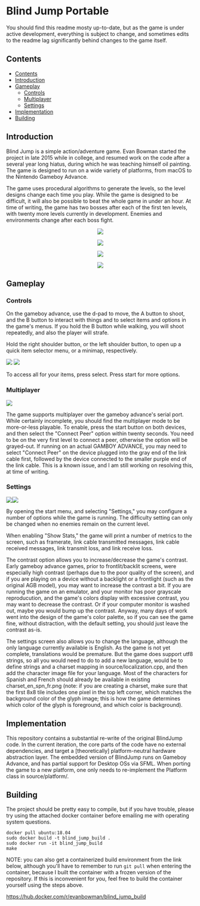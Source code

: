 # Blind Jump Portable

You should find this readme mosty up-to-date, but as the game is under active development, everything is subject to change, and sometimes edits to the readme lag significantly behind changes to the game itself.

## Contents
<!--ts-->
   * [Contents](#contents)
   * [Introduction](#introduction)
   * [Gameplay](#gameplay)
      * [Controls](#controls)
      * [Multiplayer](#multiplayer)
      * [Settings](#settings)
   * [Implementation](#implementation)
   * [Building](#building)
<!--te-->

## Introduction

Blind Jump is a simple action/adventure game. Evan Bowman started the project in late 2015 while in college, and resumed work on the code after a several year long hiatus, during which he was teaching himself oil painting. The game is designed to run on a wide variety of platforms, from macOS to the Nintendo Gameboy Advance.

The game uses procedural algorithms to generate the levels, so the level designs change each time you play. While the game is designed to be difficult, it will also be possible to beat the whole game in under an hour. At time of writing, the game has two bosses after each of the first ten levels, with twenty more levels currently in development. Enemies and environments change after each boss fight.

<p align="center">
  <img src="imgs_for_readme/s1.png"/>
</p>

<p align="center">
  <img src="imgs_for_readme/s2.png"/>
</p>

<p align="center">
  <img src="imgs_for_readme/s3.png"/>
</p>

<p align="center">
  <img src="imgs_for_readme/s4.png"/>
</p>

## Gameplay

### Controls

On the gameboy advance, use the d-pad to move, the A button to shoot, and the B button to interact with things and to select items and options in the game's menus. If you hold the B button while walking, you will shoot repeatedly, and also the player will strafe. 

Hold the right shoulder button, or the left shoulder button, to open up a quick item selector menu, or a minimap, respectively. 

<img src="imgs_for_readme/item_quick_select.gif"/>
<img src="imgs_for_readme/quick_map.gif"/>

To access all for your items, press select. Press start for more options.

### Multiplayer

<img src="imgs_for_readme/multiplayer_connect.gif"/>

The game supports multiplayer over the gameboy advance's serial port. While certainly incomplete, you should find the multiplayer mode to be more-or-less playable.
To enable, press the start button on both devices, and then select the "Connect Peer" option within twenty seconds. You need to be on the very first level to connect a peer, otherwise the option will be grayed-out. If running on an actual GAMBOY ADVANCE, you may need to select "Connect Peer" on the device plugged into the gray end of the link cable first, followed by the device connected to the smaller purple end of the link cable. This is a known issue, and I am still working on resolving this, at time of writing.

### Settings

<img src="imgs_for_readme/settings1.png"/><img src="imgs_for_readme/settings2.png"/>

By opening the start menu, and selecting "Settings," you may configure a number of options while the game is running. The difficulty setting can only be changed when no enemies remain on the current level.

When enabling "Show Stats," the game will print a number of metrics to the screen, such as framerate, link cable transmitted messages, link cable received messages, link transmit loss, and link receive loss.

The contrast option allows you to increase/decrease the game's contrast. Early gameboy advance games, prior to frontlit/backlit screens, were especially high contrast (perhaps due to the poor quality of the screen), and if you are playing on a device without a backlight or a frontlight (such as the original AGB model), you may want to increase the contrast a bit. If you are running the game on an emulator, and your monitor has poor grayscale reproducution, and the game's colors display with excessive contrast, you may want to decrease the contrast. Or if your computer monitor is washed out, maybe you would bump up the contrast. Anyway, many days of work went into the design of the game's color palette, so if you can see the game fine, without distraction, with the default setting, you should just leave the contrast as-is.

The settings screen also allows you to change the language, although the only language currently available is English. As the game is not yet complete, translations would be premature. But the game does support utf8 strings, so all you would need to do to add a new language, would be to define strings and a charset mapping in source/localization.cpp, and then add the character image file for your language. Most of the characters for Spanish and French should already be available in existing charset_en_spn_fr.png (note: if you are creating a charset, make sure that the first 8x8 tile includes one pixel in the top left corner, which matches the background color of the glyph image; this is how the game determines which color of the glyph is foreground, and which color is background).

## Implementation

This repository contains a substantial re-write of the original BlindJump code. In the current iteration, the core parts of the code have no external dependencies, and target a [theoretically] platform-neutral hardware abstraction layer. The embedded version of BlindJump runs on Gameboy Advance, and has partial support for Desktop OSs via SFML. When porting the game to a new platform, one only needs to re-implement the Platform class in source/platform/.

## Building

The project should be pretty easy to compile, but if you have trouble, please try using the attached docker container before emailing me with operating system questions.
```
docker pull ubuntu:18.04
sudo docker build -t blind_jump_build .
sudo docker run -it blind_jump_build
make
```

NOTE: you can also get a containerized build environment from the link below, although you'll have to remember to run `git pull` when entering the container, because I built the container with a frozen version of the repository. If this is inconvenient for you, feel free to build the container yourself using the steps above.

https://hub.docker.com/r/evanbowman/blind_jump_build
